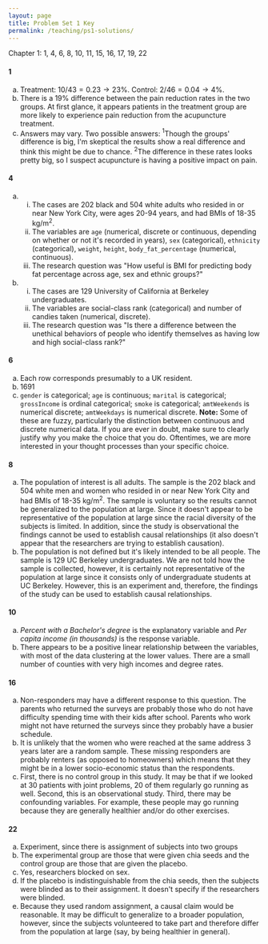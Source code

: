 ```yaml
---
layout: page
title: Problem Set 1 Key
permalink: /teaching/ps1-solutions/
---
```


Chapter 1: 1, 4, 6, 8, 10, 11, 15, 16, 17, 19, 22

<style type="text/css">
    ul { list-style-type: lower-alpha; }
    ul ul {  list-style-type: lower-roman;  }
</style>

#### 1

  -  Treatment: $10/43 = 0.23 \rightarrow 23\%$. Control: $2/46 = 0.04 \rightarrow 4\%$.
  - There is a 19\% difference between the pain reduction rates in the two groups. At first glance, it appears patients in the treatment group are more likely to experience pain reduction from the acupuncture treatment.
  - Answers may vary. Two possible answers:
  $^1$Though the groups' difference is big, I'm skeptical the results show a real difference and think this might be due to chance. $^2$The difference in these rates looks pretty big, so I suspect acupuncture is having a positive impact on pain.

#### 4

- 
    - The cases are 202 black and 504 white adults who resided in or near New York City, were ages 20-94 years, and had BMIs of 18-35 kg/m$^2$.
    - The variables are `age` (numerical, discrete or continuous, depending on whether or not it's recorded in years), `sex` (categorical), `ethnicity` (categorical), `weight`, `height`, `body_fat_percentage` (numerical, continuous).
    - The research question was "How useful is BMI for predicting body fat percentage across age, sex and ethnic groups?"

-
    - The cases are 129 University of California at Berkeley undergraduates.
    - The variables are social-class rank (categorical) and number of candies taken (numerical, discrete).
    - The research question was "Is there a difference between the unethical behaviors of people who identify themselves as having low and high social-class rank?"

#### 6

- Each row corresponds presumably to a UK resident.
- 1691
- `gender` is categorical; `age` is continuous; `marital`
is categorical; `grossIncome` is ordinal categorical; `smoke` is 
categorical; `amtWeekends` is numerical discrete; `amtWeekdays` is
numerical discrete. __Note:__ Some of these are fuzzy, particularly the distinction between continuous and discrete numerical data.  If you are ever in doubt, make sure to clearly justify why you make the choice that you do.  Oftentimes, we are more interested in your thought processes than your specific choice.

#### 8

- The population of interest is all adults. The sample is the 202 black and 504 white men and women who resided in or near New York City and had BMIs of 18-35 kg/m$^2$.  The sample is voluntary so the results cannot be generalized to the population at large. Since it doesn't appear to be representative of the population at large since the racial diversity of the subjects is limited. In addition, since the study is observational the findings cannot be used to establish causal relationships (it also doesn't appear that the researchers are trying to establish causation).
- The population is not defined but it's likely intended to be all people. The sample is 129 UC Berkeley undergraduates. We are not told how the sample is collected, however, it is certainly not representative of the population at large since it consists only of undergraduate students at UC Berkeley. However, this is an experiment and, therefore, the findings of the study can be used to establish causal relationships.

#### 10

- _Percent with a Bachelor's degree_ is the explanatory variable and 
_Per capita income (in thousands)_ is the response variable.
- There appears to be a positive linear relationship between the variables, with most of the data clustering at the lower values. There are a small number of counties with very high incomes and degree rates.

#### 16

- Non-responders may have a different response to this question. The parents who returned the surveys are probably those who do not have difficulty spending time with their kids after school. Parents who work might not have returned the surveys since they probably have a busier schedule.
- It is unlikely that the women who were reached at the same address 3 years later are a random sample. These missing responders are probably renters (as opposed to homeowners) which means that they might be in a lower socio-economic status than the respondents.
- First, there is no control group in this study. It may be that if we looked at 30 patients with joint problems, 20 of them regularly go running as well. Second, this is an observational study. Third, there may be confounding variables. For example, these people may go running because they are generally healthier and/or do other exercises. 

#### 22

- Experiment, since there is assignment of subjects into two groups
- The experimental group are those that were given chia seeds and the control
group are those that are given the placebo.
- Yes, researchers blocked on sex.
- If the placebo is indistinguishable from the chia seeds, then the subjects were blinded as to their assignment. It doesn't specify if the researchers were
blinded.
- Because they used random assignment, a causal claim would be reasonable. It may be difficult to generalize to a broader population, however, since the subjects volunteered to take part and therefore differ from the population at large (say, by being healthier in general).
